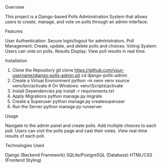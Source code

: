 Overview

This project is a Django-based Polls Administration System that allows users to create, manage, and vote on polls through an admin interface.

Features

User Authentication: Secure login/logout for administrators.
Poll Management: Create, update, and delete polls and choices.
Voting System: Users can vote on polls.
Results Display: View poll results in real time.

Installation
1. Clone the Repository
   git clone https://github.com/your-username/django-polls-admin.git
   cd django-polls-admin
2. Create a Virtual Environment
   python -m venv venv
   source venv/bin/activate   # On Windows: venv\Scripts\activate
3. Install Dependencies
   pip install -r requirements.txt
4. Apply Migrations
   python manage.py migrate
5. Create a Superuser
   python manage.py createsuperuser
6. Run the Server
   python manage.py runserver

Usage

Navigate to the admin panel and create polls.
Add multiple choices to each poll.
Users can visit the polls page and cast their votes.
View real-time results of each poll.

Technologies Used

Django (Backend Framework)
SQLite/PostgreSQL (Database)
HTML/CSS (Frontend Styling)
